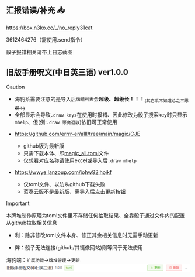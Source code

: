 ## 汇报错误/补充 :inbox_tray:

https://box.n3ko.cc/_/no_reply31cat

3612464276（需使用.send指令）

骰子报错相关请带上日志截图

## 旧版手册呪文(中日英三语) ver1.0.0

> [!CAUTION]
> - 海豹系需要注意的是导入后`牌组列表`会**超级、超级长！！！**<sub>~~(其它系不知道总之三思啊！)~~</sub>
> - 全部显示会导致`.draw keys`在使用时报错、因此修改为骰子搜索key时只显示`mhelp`、但(例:`.draw 悪魔退散`)依旧可正常使用

- https://github.com/errrr-er/alll/tree/main/magic/CJE
    - github版为最新版
    - 只需下载本体、即[magic_all.toml](https://github.com/errrr-er/alll/blob/main/magic/CJE/magic_all.toml)文件
    - 仅想看对应名称请使用excel或导入后`.draw mhelp`

- https://wwye.lanzoup.com/iohw92ihoikf
    - 仅toml文件、以防从github下载失败
    - 蓝奏云版不是最新版、需导入后点击更新按钮

> [!IMPORTANT]
> 本牌堆制作原理为toml文件里不存储任何抽取结果、全靠骰子通过文件内的配置从github拉取相关信息
> 
> - 利：除非修改toml文件本身、修正其余相关信息时无需手动更新
>
> - 弊：骰子无法连接(github/其镜像网站)则等同于无法使用
>
> 海豹端：`扩展功能`->`牌堆管理`->`更新`![](https://github.com/errrr-er/alll/blob/main/magic/CJE/sealdice_update_example.png?raw=true)